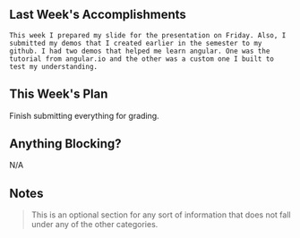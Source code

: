 ## Last Week's Accomplishments
	This week I prepared my slide for the presentation on Friday. Also, I submitted my demos that I created earlier in the semester to my github. I had two demos that helped me learn angular. One was the tutorial from angular.io and the other was a custom one I built to test my understanding.

## This Week's Plan

Finish submitting everything for grading.

## Anything Blocking?

N/A

## Notes

> This is an optional section for any sort of information that does not fall under any of the other categories.
